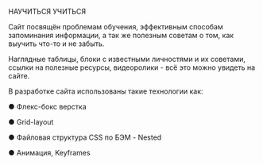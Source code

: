 ﻿НАУЧИТЬСЯ УЧИТЬСЯ

Сайт посвящён проблемам обучения, эффективным способам запоминания информации, а так же полезным советам о том, как выучить что-то и не забыть.

Наглядные таблицы, блоки с известными личностями и их советами, ссылки на полезные ресурсы, видеоролики - всё это можно увидеть на сайте.

В разработке сайта использованы такие технологии как:

● Флекс-бокс верстка

● Grid-layout

● Файловая структура CSS по БЭМ - Nested

● Анимация, Keyframes


